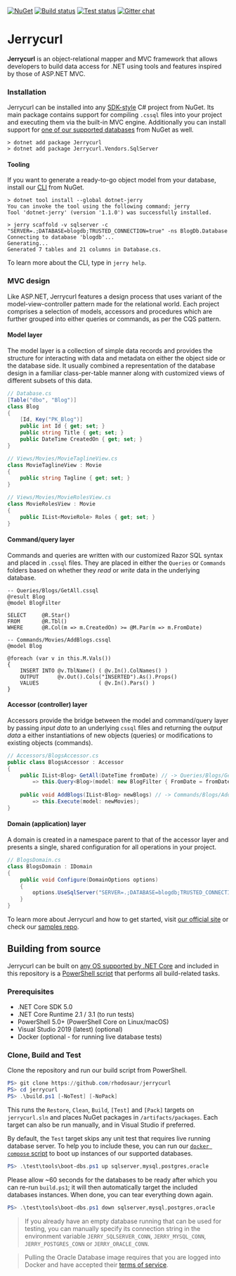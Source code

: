 [![NuGet](https://img.shields.io/nuget/v/Jerrycurl)](https://nuget.org/packages/Jerrycurl)
[![Build status](https://ci.appveyor.com/api/projects/status/aihogw33ef50go9r?svg=true)](https://ci.appveyor.com/project/rhodosaur/jerrycurl/branch/master)
[![Test status](https://img.shields.io/appveyor/tests/rhodosaur/jerrycurl/dev)](https://ci.appveyor.com/project/rhodosaur/jerrycurl/branch/master/tests)
[![Gitter chat](https://badges.gitter.im/gitterHQ/gitter.png)](https://gitter.im/jerrycurl-mvc/community)
# Jerrycurl

**Jerrycurl** is an object-relational mapper and MVC framework that allows developers to build data access for .NET using tools and features inspired by those of ASP.NET MVC.

### Installation
Jerrycurl can be installed into any [SDK-style](https://docs.microsoft.com/en-us/nuget/resources/check-project-format) C# project from NuGet. Its main package contains support for compiling `.cssql` files into your project and executing them via the built-in MVC engine. Additionally you can install support for [one of our supported databases](https://nuget.org/packages?q=Jerrycurl.Vendors) from NuGet as well.

```shell
> dotnet add package Jerrycurl
> dotnet add package Jerrycurl.Vendors.SqlServer
```

#### Tooling
If you want to generate a ready-to-go object model from your database, install our [CLI](https://www.nuget.org/packages/dotnet-jerry/) from NuGet.
```shell
> dotnet tool install --global dotnet-jerry
You can invoke the tool using the following command: jerry
Tool 'dotnet-jerry' (version '1.1.0') was successfully installed.

> jerry scaffold -v sqlserver -c "SERVER=.;DATABASE=blogdb;TRUSTED_CONNECTION=true" -ns BlogDb.Database
Connecting to database 'blogdb'...
Generating...
Generated 7 tables and 21 columns in Database.cs.
```
To learn more about the CLI, type in `jerry help`.

### MVC design
Like ASP.NET, Jerrycurl features a design process that uses variant of the model-view-controller pattern made for the relational world. Each project comprises a selection
of models, accessors and procedures which are further grouped into either queries or commands, as per the CQS pattern.

#### Model layer
The model layer is a collection of simple data records and provides the structure for interacting with data and metadata on either the object side or the database side. It usually combined a representation of the database design in a familiar class-per-table manner along with customized views of different subsets of this data.

```csharp
// Database.cs
[Table("dbo", "Blog")]
class Blog
{
    [Id, Key("PK_Blog")]
    public int Id { get; set; }
    public string Title { get; set; }
    public DateTime CreatedOn { get; set; }
}
```
```csharp
// Views/Movies/MovieTaglineView.cs
class MovieTaglineView : Movie
{
    public string Tagline { get; set; }
}
```
```csharp
// Views/Movies/MovieRolesView.cs
class MovieRolesView : Movie
{
    public IList<MovieRole> Roles { get; set; }
}
```

#### Command/query layer
Commands and queries are written with our customized Razor SQL syntax and placed in `.cssql` files. They are placed in either the `Queries` or `Commands` folders based on whether they *read* or *write* data in the underlying database.
```
-- Queries/Blogs/GetAll.cssql
@result Blog
@model BlogFilter

SELECT     @R.Star()
FROM       @R.Tbl()
WHERE      @R.Col(m => m.CreatedOn) >= @M.Par(m => m.FromDate)
```
```
-- Commands/Movies/AddBlogs.cssql
@model Blog

@foreach (var v in this.M.Vals())
{
    INSERT INTO @v.TblName() ( @v.In().ColNames() )
    OUTPUT      @v.Out().Cols("INSERTED").As().Props()
    VALUES                   ( @v.In().Pars() )
}
```

#### Accessor (controller) layer
Accessors provide the bridge between the model and command/query layer by passing *input data* to an underlying `cssql` files and returning the *output data* a either instantiations of new objects (queries) or modifications to existing objects (commands). 
```csharp
// Accessors/BlogsAccessor.cs
public class BlogsAccessor : Accessor
{
    public IList<Blog> GetAll(DateTime fromDate) // -> Queries/Blogs/GetAll.cssql
        => this.Query<Blog>(model: new BlogFilter { FromDate = fromDate });
    
    public void AddBlogs(IList<Blog> newBlogs) // -> Commands/Blogs/AddBlogs.cssql
        => this.Execute(model: newMovies);
}
```

#### Domain (application) layer
A domain is created in a namespace parent to that of the accessor layer and presents a single, shared configuration for all operations in your project.
```csharp
// BlogsDomain.cs
class BlogsDomain : IDomain
{
    public void Configure(DomainOptions options)
    {
        options.UseSqlServer("SERVER=.;DATABASE=blogdb;TRUSTED_CONNECTION=true");
    }
}
```

To learn more about Jerrycurl and how to get started, visit [our official site](https://jerrycurl.net) or check our [samples repo](https://github.com/rwredding/jerrycurl-samples).

## Building from source
Jerrycurl can be built on [any OS supported by .NET Core](https://docs.microsoft.com/en-us/dotnet/core/install/dependencies) and included in this repository is a [PowerShell script](build.ps1) that performs all build-related tasks.

### Prerequisites
* .NET Core SDK 5.0
* .NET Core Runtime 2.1 / 3.1 (to run tests)
* PowerShell 5.0+ (PowerShell Core on Linux/macOS) 
* Visual Studio 2019 (latest) (optional)
* Docker (optional - for running live database tests)

### Clone, Build and Test
Clone the repository and run our build script from PowerShell.
```powershell
PS> git clone https://github.com/rhodosaur/jerrycurl
PS> cd jerrycurl
PS> .\build.ps1 [-NoTest] [-NoPack]
```

This runs the `Restore`, `Clean`, `Build`, `[Test]` and `[Pack]` targets on `jerrycurl.sln` and places NuGet packages in `/artifacts/packages`. Each target can also be run manually, and in Visual Studio if preferred.

By default, the `Test` target skips any unit test that requires live running database server. To help you to include these, you can run our [`docker compose` script](test/tools/boot-dbs.ps1) to boot up instances of our supported databases.

```powershell
PS> .\test\tools\boot-dbs.ps1 up sqlserver,mysql,postgres,oracle
```

Please allow ~60 seconds for the databases to be ready after which you can re-run `build.ps1`; it will then automatically target the included databases instances. When done, you can tear everything down again.

```powershell
PS> .\test\tools\boot-dbs.ps1 down sqlserver,mysql,postgres,oracle
```

> If you already have an empty database running that can be used for testing, you can manually specify its connection string in the environment variable `JERRY_SQLSERVER_CONN`, `JERRY_MYSQL_CONN`, `JERRY_POSTGRES_CONN` or `JERRY_ORACLE_CONN`.

> Pulling the Oracle Database image requires that you are logged into Docker and have accepted their [terms of service](https://hub.docker.com/_/oracle-database-enterprise-edition).
